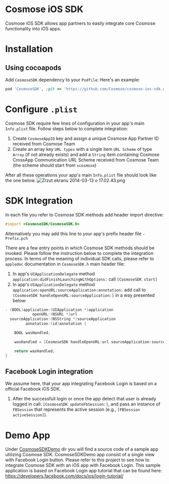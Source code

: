 # Cosmose iOS SDK

Cosmose iOS SDK allows app partners to easily integrate core Cosmose functionality into iOS apps.

# Installation

## Using cocoapods

Add `CosmoseSDK` dependency to your `Podfile`:
Here's an example:

```ruby
pod 'CosmoseSDK', :git => 'https://github.com/Cosmose/cosmose-ios-sdk.git'
```

# Configure `.plist`

Cosmose SDK require few lines of configuration in your app's main `Info.plist` file. Follow steps below to complete integration:

1. Create `CosmoseAppID` key and assign a unique Cosmose App Partner ID received from Cosmose Team
2. Create an array key `URL types` with a single item `URL Scheme` of type `Array` (if not already exists) and add a `String` item containing Cosmose CrossApp Communication URL Scheme received from Cosmose Team (the scheme should start from `xcosmose`)

After all these operations your app's main `Info.plist` file should look like the one below.
![Zrzut ekranu 2014-03-13 o 17.02.43.png](https://bitbucket.org/repo/bRB6MA/images/2935216394-Zrzut%20ekranu%202014-03-13%20o%2017.02.43.png)

# SDK Integration

In each file you refer to Cosmose SDK methods add header import directive:

```objective-c
#import <CosmoseSDK/CosmoseSDK.h>
```

Alternatively you may add this line to your app's prefix header file `-Prefix.pch`


There are a few entry points in which Cosmose SDK methods should be invoked. Please follow the instruction below to complete the integration process. In terms of the meaning of individual SDK calls, please refer to `appledoc` documentation in `CosmoseSDK.h` main header file:

1. In app's `UIApplicationDelegate` method `application:didFinishLaunchingWithOptions:` call `[CosmoseSDK start]`
2. In app's `UIApplicationDelegate` method `application:openURL:sourceApplication:annotation:` add call to `[CosmoseSDK handleOpenURL:sourceApplication:]` in a way presented below:

```objective-c
- (BOOL)application:(UIApplication *)application
            openURL:(NSURL *)url
  sourceApplication:(NSString *)sourceApplication
         annotation:(id)annotation {

    BOOL wasHandled;

    wasHandled = [CosmoseSDK handleOpenURL:url sourceApplication:sourceApplication];

    return wasHandled;
}
```

## Facebook Login integration

We assume here, that your app integrating Facebook Login is based on a official Facebook iOS SDK.

1. After the successfull login or once the app detect that user is already logged in call: `[CosmoseSDK updateFbSession:]`, and pass an instance of `FBSession` that represents the active session (e.g., `[FBSession activeSession]`).


# Demo App

Under [CosmoseSDKDemo](https://github.com/Cosmose/cosmose-ios-sdk/tree/master/CosmoseSDKDemo) dir you will find a source code of a sample app utilizing Cosmose SDK. CosmoseSDKDemo app consist of a single view with Facebook Login button. Please refer to this project to see how to integrate Cosmose SDK with an iOS app with Facebook Login. This sample application is based on Facebook Login app tutorial that can be found here: https://developers.facebook.com/docs/ios/login-tutorial/